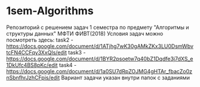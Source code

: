 # 1sem-Algorithms
Репозиторий с решением задач 1 семестра по предмету "Алгоритмы и структуры данных" МФТИ ФИВТ(2018)
Условия задач можно посмотреть здесь:
task2 - https://docs.google.com/document/d/1ATjhg7wK30gAMkZKx3LU0DsmWbvtcFN4CCFqy3XxQIs/edit
task3 - https://docs.google.com/document/d/1BYR2psoetw7q40bZ1Dqdfe3j7dXS_e1DkUfc4BS8pKc/edit
task4 - https://docs.google.com/document/d/1a0SU7dRpZOJMG4gHTAr_fbacZo0znSbnfhrJzhCFpis/edit
Вариант задачи указан внутри папок с заданиями
